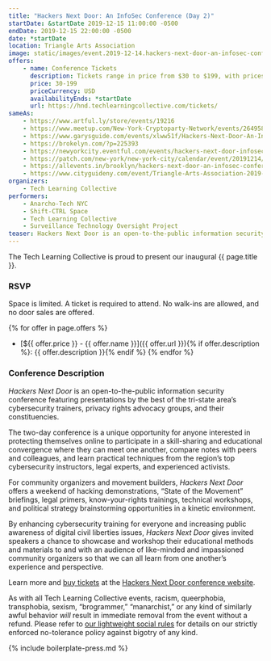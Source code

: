 ```yaml
---
title: "Hackers Next Door: An InfoSec Conference (Day 2)"
startDate: &startDate 2019-12-15 11:00:00 -0500
endDate: 2019-12-15 22:00:00 -0500
date: *startDate
location: Triangle Arts Association
image: static/images/event.2019-12-14.hackers-next-door-an-infosec-conference.rectangle.png
offers:
    - name: Conference Tickets
      description: Tickets range in price from $30 to $199, with prices rising as early bird and discounted rate tickets sell out.
      price: 30-199
      priceCurrency: USD
      availabilityEnds: *startDate
      url: https://hnd.techlearningcollective.com/tickets/
sameAs:
    - https://www.artful.ly/store/events/19216
    - https://www.meetup.com/New-York-Cryptoparty-Network/events/264958235/
    - https://www.garysguide.com/events/xlww51f/Hackers-Next-Door-An-InfoSec-Conference
    - https://brokelyn.com/?p=225393
    - https://newyorkcity.eventful.com/events/hackers-next-door-infosec-conference-/E0-001-131690411-3
    - https://patch.com/new-york/new-york-city/calendar/event/20191214/672701/hackers-next-door-an-infosec-conference
    - https://allevents.in/brooklyn/hackers-next-door-an-infosec-conference/80002066341344
    - https://www.cityguideny.com/event/Triangle-Arts-Association-2019-12-14-2019-12-14
organizers:
    - Tech Learning Collective
performers:
    - Anarcho-Tech NYC
    - Shift-CTRL Space
    - Tech Learning Collective
    - Surveillance Technology Oversight Project
teaser: Hackers Next Door is an open-to-the-public information security conference featuring invitation-only presentations by the best of the tri-state area’s cybersecurity trainers, privacy rights advocacy groups, and their constituencies.
---
```


The Tech Learning Collective is proud to present our inaugural {{ page.title }}.

### RSVP

Space is limited. A ticket is required to attend. No walk-ins are allowed, and no door sales are offered.

{% for offer in page.offers %}
* [${{ offer.price }} - {{ offer.name }}]({{ offer.url }}){% if offer.description %}: {{ offer.description }}{% endif %}
{% endfor %}

### Conference Description

*Hackers Next Door* is an open-to-the-public information security conference featuring presentations by the best of the tri-state area&rsquo;s cybersecurity trainers, privacy rights advocacy groups, and their constituencies.

The two-day conference is a unique opportunity for anyone interested in protecting themselves online to participate in a skill-sharing and educational convergence where they can meet one another, compare notes with peers and colleagues, and learn practical techniques from the region’s top cybersecurity instructors, legal experts, and experienced activists.

For community organizers and movement builders, *Hackers Next Door* offers a weekend of hacking demonstrations, &ldquo;State of the Movement&rdquo; briefings, legal primers, know-your-rights trainings, technical workshops, and political strategy brainstorming opportunities in a kinetic environment.

By enhancing cybersecurity training for everyone and increasing public awareness of digital civil liberties issues, *Hackers Next Door* gives invited speakers a chance to showcase and workshop their educational methods and materials to and with an audience of like-minded and impassioned community organizers so that we can all learn from one another’s experience and perspective.

Learn more and [buy tickets](https://hnd.techlearningcollective.com/tickets/) at the [Hackers Next Door conference website](https://hnd.techlearningcollective.com/).

As with all Tech Learning Collective events, racism, queerphobia, transphobia, sexism, &ldquo;brogrammer,&rdquo; &ldquo;manarchist,&rdquo; or any kind of similarly awful behavior *will* result in immediate removal from the event without a refund. Please refer to [our lightweight social rules](https://github.com/AnarchoTechNYC/meta/wiki/Social-rules) for details on our strictly enforced no-tolerance policy against bigotry of any kind.

{% include boilerplate-press.md %}
